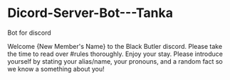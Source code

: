# Dicord-Server-Bot---Tanka
Bot for discord

Welcome {New Member's Name} to the Black Butler discord. Please take the time to read over #rules thoroughly. Enjoy your stay. Please introduce yourself by stating your alias/name, your pronouns, and a random fact so we know a something about you!
